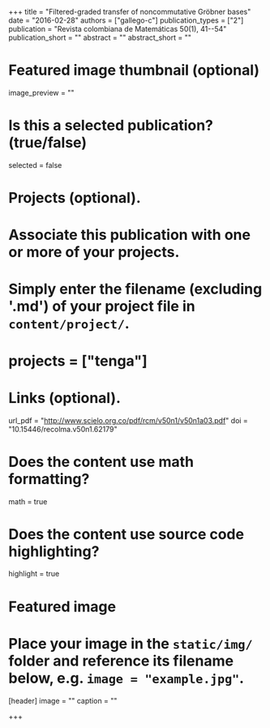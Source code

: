 +++
title = "Filtered-graded transfer of noncommutative Gröbner bases"
date = "2016-02-28"
authors = ["gallego-c"]
publication_types = ["2"]
publication = "Revista colombiana de Matemáticas 50(1), 41--54"
publication_short = ""
abstract = ""
abstract_short = ""

# Featured image thumbnail (optional)
image_preview = ""

# Is this a selected publication? (true/false)
selected = false

# Projects (optional).
#   Associate this publication with one or more of your projects.
#   Simply enter the filename (excluding '.md') of your project file in `content/project/`.
# projects = ["tenga"]

# Links (optional).
url_pdf = "http://www.scielo.org.co/pdf/rcm/v50n1/v50n1a03.pdf"
doi = "10.15446/recolma.v50n1.62179"


# Does the content use math formatting?
math = true

# Does the content use source code highlighting?
highlight = true

# Featured image
# Place your image in the `static/img/` folder and reference its filename below, e.g. `image = "example.jpg"`.
[header]
image = ""
caption = ""

+++
